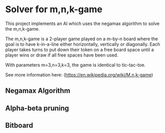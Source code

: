 # Solver for m,n,k-game

This project implements an AI which uses the negamax algorithm to solve the m,n,k-game.

The m,n,k-game is a 2-player game played on a m-by-n board where the goal is to have k-in-a-line either horizontally, vertically or diagonally. Each player takes turns to put down their token on a free board space until a player wins or draw if all free spaces have been used.

With parameters m=3,n=3,k=3, the game is identical to tic-tac-toe.

See more information here: (https://en.wikipedia.org/wiki/M,n,k-game)

## Negamax Algorithm


## Alpha-beta pruning


## Bitboard